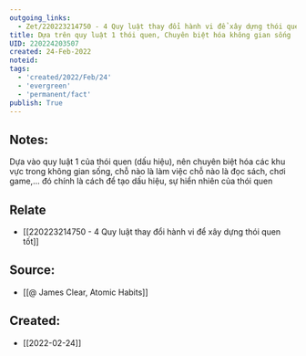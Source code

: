 ```yaml
---
outgoing_links:
  - Zet/220223214750 - 4 Quy luật thay đổi hành vi để xây dựng thói quen tốt
title: Dựa trên quy luật 1 thói quen, Chuyên biệt hóa không gian sống
UID: 220224203507
created: 24-Feb-2022
noteid:
tags:
  - 'created/2022/Feb/24'
  - 'evergreen'
  - 'permanent/fact'
publish: True
---
```

## Notes:
Dựa vào quy luật 1 của thói quen (dấu hiệu), nên chuyên biệt hóa các khu vực trong không gian sống, chỗ nào là làm việc chỗ nào là đọc sách, chơi game,... đó chính là cách để tạo dấu hiệu, sự hiển nhiên của thói quen 

## Relate
- [[220223214750 - 4 Quy luật thay đổi hành vi để xây dựng thói quen tốt]]

## Source:
- [[@ James Clear, Atomic Habits]]





## Created:
- [[2022-02-24]]
